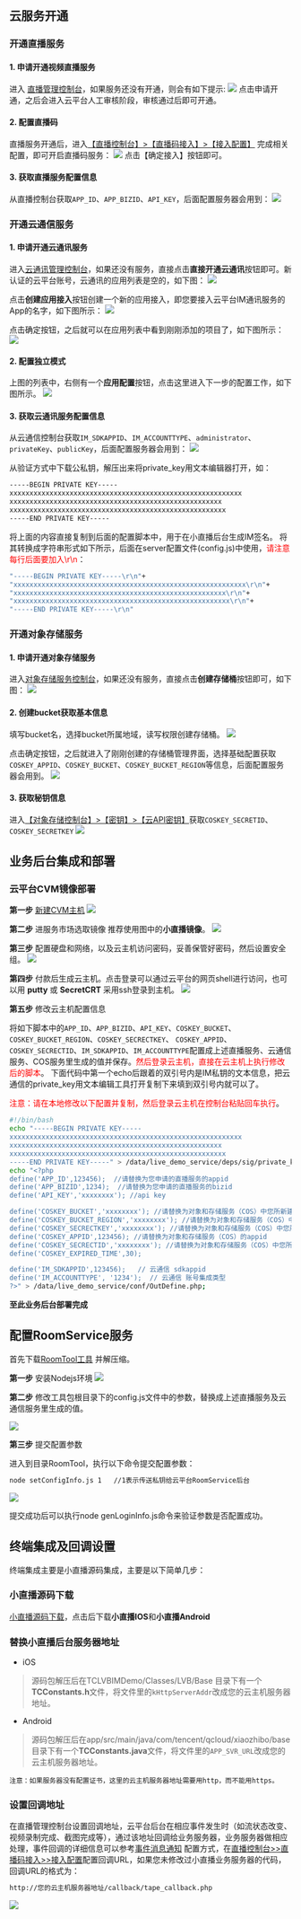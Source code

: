 ## 云服务开通

### 开通直播服务

#### 1. 申请开通视频直播服务
进入 [直播管理控制台](http://console.tcecqpoc.fsphere.cn/live)，如果服务还没有开通，则会有如下提示:
![](http://imgcache.tcecqpoc.fsphere.cn/image/mc.qcloudimg.com/static/img/c40ff3b85b3ad9c0cb03170948d93555/image.png)
点击申请开通，之后会进入云平台人工审核阶段，审核通过后即可开通。


#### 2. 配置直播码
直播服务开通后，进入[【直播控制台】>【直播码接入】>【接入配置】](http://console.tcecqpoc.fsphere.cn/live/livecodemanage) 完成相关配置，即可开启直播码服务：
![](http://imgcache.tcecqpoc.fsphere.cn/image/mc.qcloudimg.com/static/img/32158e398ab9543b5ac3acf5f04aa86e/image.png)
点击【确定接入】按钮即可。

#### 3. 获取直播服务配置信息
从直播控制台获取`APP_ID`、`APP_BIZID`、`API_KEY`，后面配置服务器会用到：
![](http://imgcache.tcecqpoc.fsphere.cn/image/main.qcloudimg.com/raw/b958c4d3ad29fd6114f92e0c8f7ca458.png)

### 开通云通信服务
#### 1. 申请开通云通讯服务
进入[云通讯管理控制台](http://console.tcecqpoc.fsphere.cn/avc)，如果还没有服务，直接点击**直接开通云通讯**按钮即可。新认证的云平台账号，云通讯的应用列表是空的，如下图：
![](http://imgcache.tcecqpoc.fsphere.cn/image/mc.qcloudimg.com/static/img/c033ddba671a514c7b160e1c99a08b55/image.png)

点击**创建应用接入**按钮创建一个新的应用接入，即您要接入云平台IM通讯服务的App的名字，如下图所示：
![](http://imgcache.tcecqpoc.fsphere.cn/image/main.qcloudimg.com/raw/fef0a15ebab000272cd74339d4e38c18.png)

点击确定按钮，之后就可以在应用列表中看到刚刚添加的项目了，如下图所示：
![](http://imgcache.tcecqpoc.fsphere.cn/image/main.qcloudimg.com/raw/3d522dff19265a5d508ceddf64f15d0e.png)

#### 2. 配置独立模式
上图的列表中，右侧有一个**应用配置**按钮，点击这里进入下一步的配置工作，如下图所示。
![](http://imgcache.tcecqpoc.fsphere.cn/image/mc.qcloudimg.com/static/img/3e9cd34ca195036e21cb487014cc2c81/yuntongxing3.png)

#### 3. 获取云通讯服务配置信息
从云通信控制台获取`IM_SDKAPPID`、`IM_ACCOUNTTYPE`、`administrator`、`privateKey`、`publicKey`，后面配置服务器会用到：
![](http://imgcache.tcecqpoc.fsphere.cn/image/main.qcloudimg.com/raw/0a790a57f152de6bae690dd07974da1e.png)

从验证方式中下载公私钥，解压出来将private_key用文本编辑器打开，如：

```bash
-----BEGIN PRIVATE KEY-----
xxxxxxxxxxxxxxxxxxxxxxxxxxxxxxxxxxxxxxxxxxxxxxxxxxxxxxxxxx
xxxxxxxxxxxxxxxxxxxxxxxxxxxxxxxxxxxxxxxxxxxxxxxxxxxxx
xxxxxxxxxxxxxxxxxxxxxxxxxxxxxxxxxxxxxxxxxxxxxxxxxxxxxx
-----END PRIVATE KEY-----
```
将上面的内容直接复制到后面的配置脚本中，用于在小直播后台生成IM签名。
将其转换成字符串形式如下所示，后面在server配置文件(config.js)中使用，<font color='red'>请注意每行后面要加入\r\n</font>：

```bash
"-----BEGIN PRIVATE KEY-----\r\n"+
"xxxxxxxxxxxxxxxxxxxxxxxxxxxxxxxxxxxxxxxxxxxxxxxxxxxxxxxxxx\r\n"+
"xxxxxxxxxxxxxxxxxxxxxxxxxxxxxxxxxxxxxxxxxxxxxxxxxxxxx\r\n"+
"xxxxxxxxxxxxxxxxxxxxxxxxxxxxxxxxxxxxxxxxxxxxxxxxxxxxxx\r\n"+
"-----END PRIVATE KEY-----\r\n"
```

### 开通对象存储服务
#### 1. 申请开通对象存储服务
进入[对象存储服务控制台](http://console.tcecqpoc.fsphere.cn/cos5)，如果还没有服务，直接点击**创建存储桶**按钮即可，如下图：
![](http://imgcache.tcecqpoc.fsphere.cn/image/main.qcloudimg.com/raw/caae5820c4b9ab4fa0a9803e7530d263.png)

#### 2. 创建bucket获取基本信息
填写bucket名，选择bucket所属地域，读写权限创建存储桶。
![](http://imgcache.tcecqpoc.fsphere.cn/image/main.qcloudimg.com/raw/e2ba00ee3b3b9fd3ab40b67cfd0564c0.jpg)

点击确定按钮，之后就进入了刚刚创建的存储桶管理界面，选择基础配置获取`COSKEY_APPID`、`COSKEY_BUCKET`、`COSKEY_BUCKET_REGION`等信息，后面配置服务器会用到。
![](http://imgcache.tcecqpoc.fsphere.cn/image/main.qcloudimg.com/raw/4a9bd0154fa2820887e1a0c79a7d7f0b.jpg)

#### 3. 获取秘钥信息
进入[【对象存储控制台】>【密钥】>【云API密钥】](http://console.tcecqpoc.fsphere.cn/cam/capi)获取`COSKEY_SECRETID`、`COSKEY_SECRETKEY`
![](http://imgcache.tcecqpoc.fsphere.cn/image/main.qcloudimg.com/raw/b5c6e9471d22d20591d23464dbf717a6.jpg)

## 业务后台集成和部署

### 云平台CVM镜像部署

**第一步** [新建CVM主机](http://console.tcecqpoc.fsphere.cn/cvm) 
 ![](http://imgcache.tcecqpoc.fsphere.cn/image/mc.qcloudimg.com/static/img/53d7df9e5a8bc5141e55231076cbfd74/image.png)

**第二步** 进服务市场选取镜像 推荐使用图中的**小直播镜像**。
 ![](http://imgcache.tcecqpoc.fsphere.cn/image/main.qcloudimg.com/raw/e2da65ffe4931e5581ab432183173959.png)
 
**第三步** 配置硬盘和网络，以及云主机访问密码，妥善保管好密码，然后设置安全组。
![](http://imgcache.tcecqpoc.fsphere.cn/image/main.qcloudimg.com/raw/c265b5c870f6a7ecb2f15f83f7c508c4.jpg)

**第四步** 付款后生成云主机。点击登录可以通过云平台的网页shell进行访问，也可以用 **putty** 或 **SecretCRT** 采用ssh登录到主机。
![](http://imgcache.tcecqpoc.fsphere.cn/image/mc.qcloudimg.com/static/img/0f29fd40aae5fdac10d3f6262eb6a03e/image.png)

**第五步** 修改云主机配置信息

将如下脚本中的`APP_ID`、`APP_BIZID`、`API_KEY`、`COSKEY_BUCKET`、`COSKEY_BUCKET_REGION`、`COSKEY_SECRECTKEY`、 `COSKEY_APPID`、`COSKEY_SECRECTID`、`IM_SDKAPPID`、`IM_ACCOUNTTYPE`配置成上述直播服务、云通信服务、COS服务里生成的值并保存。<font color='red'>然后登录云主机，直接在云主机上执行修改后的脚本</font>。
下面代码中第一个echo后跟着的双引号内是IM私钥的文本信息，把云通信的private_key用文本编辑工具打开复制下来填到双引号内就可以了。

<font color='red'>注意：请在本地修改以下配置并复制，然后登录云主机在控制台粘贴回车执行</font>。

```bash
#!/bin/bash
echo "-----BEGIN PRIVATE KEY-----
xxxxxxxxxxxxxxxxxxxxxxxxxxxxxxxxxxxxxxxxxxxxxxxxxxxxxxxxxx
xxxxxxxxxxxxxxxxxxxxxxxxxxxxxxxxxxxxxxxxxxxxxxxxxxxxx
xxxxxxxxxxxxxxxxxxxxxxxxxxxxxxxxxxxxxxxxxxxxxxxxxxxxxx
-----END PRIVATE KEY-----" > /data/live_demo_service/deps/sig/private_key;
echo "<?php
define('APP_ID',123456);  //请替换为您申请的直播服务的appid
define('APP_BIZID',1234);  //请替换为您申请的直播服务的bizid
define('API_KEY','xxxxxxxx'); //api key

define('COSKEY_BUCKET','xxxxxxxx'); //请替换为对象和存储服务（COS）中您所新建的bucket
define('COSKEY_BUCKET_REGION','xxxxxxxx'); //请替换为对象和存储服务（COS）中您所新建的bucket的地域
define('COSKEY_SECRECTKEY','xxxxxxxx'); //请替换为对象和存储服务（COS）中您所新建的secrectkey
define('COSKEY_APPID',123456); //请替换为对象和存储服务（COS）的appid
define('COSKEY_SECRECTID','xxxxxxxx'); //请替换为对象和存储服务（COS）中您所新建的secrectid（和secrectkey配对）
define('COSKEY_EXPIRED_TIME',30);

define('IM_SDKAPPID',123456);   // 云通信 sdkappid
define('IM_ACCOUNTTYPE', '1234');  // 云通信 账号集成类型
?>" > /data/live_demo_service/conf/OutDefine.php;
```

**至此业务后台部署完成**

## 配置RoomService服务

首先下载[RoomTool工具](http://download-1252463788.file.myqcloud.com/RoomTool/RoomTool.zip) 并解压缩。

**第一步** 安装Nodejs环境
![](http://imgcache.tcecqpoc.fsphere.cn/image/main.qcloudimg.com/raw/cc2d675ae964e524a5375494b1ed4a7d.png)

**第二步** 修改工具包根目录下的config.js文件中的参数，替换成上述直播服务及云通信服务里生成的值。

 ![](http://imgcache.tcecqpoc.fsphere.cn/image/main.qcloudimg.com/raw/9f90bfbd09a9c102163c7c9485297eae.png)


**第三步** 提交配置参数

进入到目录RoomTool，执行以下命令提交配置参数：

```bash
node setConfigInfo.js 1   //1表示传送私钥给云平台RoomService后台
```

 ![](http://imgcache.tcecqpoc.fsphere.cn/image/main.qcloudimg.com/raw/8306b0aac96fbe65b320fb07a83a8c8d.png)

提交成功后可以执行node genLoginInfo.js命令来验证参数是否配置成功。

## 终端集成及回调设置

终端集成主要是小直播源码集成，主要是以下简单几步：
### 小直播源码下载
[小直播源码下载](http://tcecqpoc.fsphere.cn/document/product/454/7873#Xiaozhibo)，点击后下载**小直播IOS**和**小直播Android**

### 替换小直播后台服务器地址
- iOS

> 源码包解压后在TCLVBIMDemo/Classes/LVB/Base 目录下有一个**TCConstants.h**文件，将文件里的`kHttpServerAddr`改成您的云主机服务器地址。

- Android 

> 源码包解压后在app/src/main/java/com/tencent/qcloud/xiaozhibo/base目录下有一个**TCConstants.java**文件，将文件里的`APP_SVR_URL`改成您的云主机服务器地址。

`注意：如果服务器没有配置证书，这里的云主机服务器地址需要用http，而不能用https。`

### 设置回调地址
在直播管理控制台设置回调地址，云平台后台在相应事件发生时（如流状态改变、视频录制完成、截图完成等），通过该地址回调给业务服务器，业务服务器做相应处理，事件回调的详细信息可以参考[事件消息通知](http://tcecqpoc.fsphere.cn/document/product/267/5957)
配置方式，在[直播控制台>>直播码接入>>接入配置](http://console.tcecqpoc.fsphere.cn/live/livecodemanage)配置回调URL，如果您未修改过小直播业务服务器的代码，回调URL的格式为：

```bash
http://您的云主机服务器地址/callback/tape_callback.php
```

![](http://imgcache.tcecqpoc.fsphere.cn/image/mc.qcloudimg.com/static/img/b0a78a4b974824940abe811d42fb0561/image.jpg)

